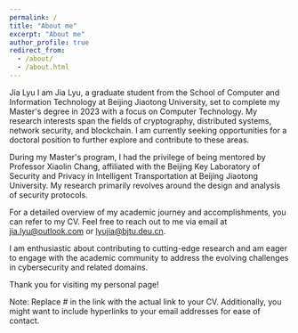 ```yaml
---
permalink: /
title: "About me"
excerpt: "About me"
author_profile: true
redirect_from: 
  - /about/
  - /about.html
---
```


Jia Lyu
I am Jia Lyu, a graduate student from the School of Computer and Information Technology at Beijing Jiaotong University, set to complete my Master's degree in 2023 with a focus on Computer Technology. My research interests span the fields of cryptography, distributed systems, network security, and blockchain. I am currently seeking opportunities for a doctoral position to further explore and contribute to these areas.

During my Master's program, I had the privilege of being mentored by Professor Xiaolin Chang, affiliated with the Beijing Key Laboratory of Security and Privacy in Intelligent Transportation at Beijing Jiaotong University. My research primarily revolves around the design and analysis of security protocols.

For a detailed overview of my academic journey and accomplishments, you can refer to my CV. Feel free to reach out to me via email at jia.lyu@outlook.com or lyujia@bjtu.deu.cn.

I am enthusiastic about contributing to cutting-edge research and am eager to engage with the academic community to address the evolving challenges in cybersecurity and related domains.

Thank you for visiting my personal page!

Note: Replace # in the link with the actual link to your CV. Additionally, you might want to include hyperlinks to your email addresses for ease of contact.








